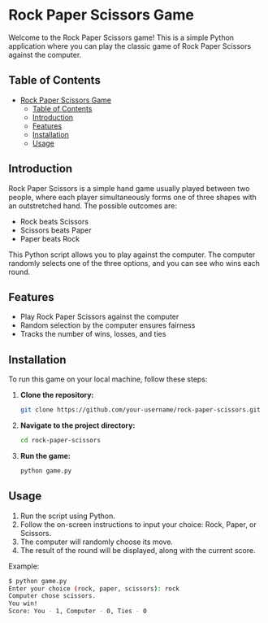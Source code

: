 # Rock Paper Scissors Game

Welcome to the Rock Paper Scissors game! This is a simple Python application where you can play the classic game of Rock Paper Scissors against the computer.

## Table of Contents

- [Rock Paper Scissors Game](#rock-paper-scissors-game)
  - [Table of Contents](#table-of-contents)
  - [Introduction](#introduction)
  - [Features](#features)
  - [Installation](#installation)
  - [Usage](#usage)

## Introduction

Rock Paper Scissors is a simple hand game usually played between two people, where each player simultaneously forms one of three shapes with an outstretched hand. The possible outcomes are:

- Rock beats Scissors
- Scissors beats Paper
- Paper beats Rock

This Python script allows you to play against the computer. The computer randomly selects one of the three options, and you can see who wins each round.

## Features

- Play Rock Paper Scissors against the computer
- Random selection by the computer ensures fairness
- Tracks the number of wins, losses, and ties

## Installation

To run this game on your local machine, follow these steps:

1. **Clone the repository:**

    ```bash
    git clone https://github.com/your-username/rock-paper-scissors.git
    ```

2. **Navigate to the project directory:**

    ```bash
    cd rock-paper-scissors
    ```

3. **Run the game:**

    ```bash
    python game.py
    ```

## Usage

1. Run the script using Python.
2. Follow the on-screen instructions to input your choice: Rock, Paper, or Scissors.
3. The computer will randomly choose its move.
4. The result of the round will be displayed, along with the current score.

Example:

```bash
$ python game.py
Enter your choice (rock, paper, scissors): rock
Computer chose scissors.
You win!
Score: You - 1, Computer - 0, Ties - 0
